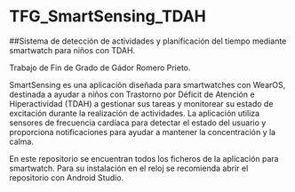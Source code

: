 # TFG_SmartSensing_TDAH
##Sistema de detección de actividades y planificación del tiempo mediante smartwatch para niños con TDAH.

Trabajo de Fin de Grado de Gádor Romero Prieto.

SmartSensing es una aplicación diseñada para smartwatches con WearOS, destinada a ayudar a niños con 
Trastorno por Déficit de Atención e Hiperactividad (TDAH) a gestionar sus tareas y monitorear su estado 
de excitación durante la realización de actividades. La aplicación utiliza sensores de frecuencia cardíaca 
para detectar el estado del usuario y proporciona notificaciones para ayudar a mantener la concentración y la calma.

En este repositorio se encuentran todos los ficheros de la aplicación para smartwatch. Para su instalación 
en el reloj se recomienda abrir el repositorio con Android Studio.
